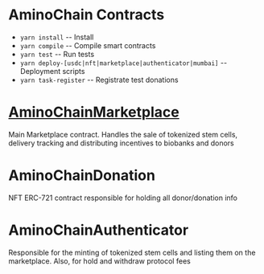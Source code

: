 # AminoChain Contracts

- `yarn install` -- Install
- `yarn compile` -- Compile smart contracts
- `yarn test` -- Run tests
- `yarn deploy-[usdc|nft|marketplace|authenticator|mumbai]` -- Deployment scripts
- `yarn task-register` -- Registrate test donations 

# [AminoChainMarketplace](contracts/AminoChainMarketplace.sol)

Main Marketplace contract. Handles the sale of tokenized stem cells, delivery tracking and distributing incentives 
to biobanks and donors

# AminoChainDonation

NFT ERC-721 contract responsible for holding all donor/donation info

# AminoChainAuthenticator

Responsible for the minting of tokenized stem cells and listing them on the marketplace. 
Also, for hold and withdraw protocol fees

